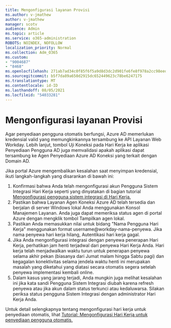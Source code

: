 ```yaml
---
title: Mengonfigurasi layanan Provisi
ms.author: v-jmathew
author: v-jmathew
manager: scotv
audience: Admin
ms.topic: article
ms.service: o365-administration
ROBOTS: NOINDEX, NOFOLLOW
localization_priority: Normal
ms.collection: Adm_O365
ms.custom:
- "9004687"
- "8468"
ms.openlocfilehash: 271ab7ad34c0f85f6f5a9d8d3dc2d901fe6fe8f978a2cc98eed986f594036f17
ms.sourcegitcommit: b5f7da89a650d2915dc652449623c78be6247175
ms.translationtype: MT
ms.contentlocale: id-ID
ms.lasthandoff: 08/05/2021
ms.locfileid: "54033281"
---
```

# <a name="configuring-the-provision-service"></a>Mengonfigurasi layanan Provisi

Agar penyediaan pengguna otomatis berfungsi, Azure AD memerlukan kredensial valid yang memungkinkannya tersambung ke API Layanan Web Workday. Lebih lanjut, tombol Uji Koneksi pada Hari Kerja ke aplikasi Penyediaan Pengguna AD juga memvalidasi apakah aplikasi dapat tersambung ke Agen Penyediaan Azure AD Koneksi yang terkait dengan Domain AD.

Jika portal Azure mengembalikan kesalahan saat menyimpan kredensial, ikuti langkah-langkah yang disarankan di bawah ini:

1. Konfirmasi bahwa Anda telah mengonfigurasi akun Pengguna Sistem Integrasi Hari Kerja seperti yang dinyatakan di bagian tutorial [Mengonfigurasi pengguna sistem integrasi di Hari Kerja.](https://docs.microsoft.com/azure/active-directory/saas-apps/workday-inbound-tutorial)
2. Pastikan bahwa Layanan Agen Koneksi Azure AD telah tersedia dan berjalan di server Windows lokal Anda menggunakan Konsol Manajemen Layanan. Anda juga dapat memeriksa status agen di portal Azure dengan mengklik tombol Tampilkan agen lokal.
3. Pastikan Anda memasukkan nilai untuk bidang "Nama Pengguna Hari Kerja" menggunakan format username@workday-nama-penyewa. Jika nama penyewa hari kerja hilang, Autentikasi hari kerja gagal.
4. Jika Anda mengonfigurasi integrasi dengan penyewa penerapan Hari Kerja, perhatikan jam henti terjadwal dari penyewa Hari Kerja Anda. Hari kerja telah menjadwalkan waktu turun untuk penerapan penyewa selama akhir pekan (biasanya dari Jumat malam hingga Sabtu pagi) dan kegagalan konektivitas selama jendela waktu henti ini merupakan masalah yang diketahui yang diatasi secara otomatis segera setelah penyewa implementasi kembali online.
5. Dalam kasus yang jarang terjadi, Anda mungkin juga melihat kesalahan ini jika kata sandi Pengguna Sistem Integrasi diubah karena refresh penyewa atau jika akun dalam status terkunci atau kedaluwarsa. Silakan periksa status pengguna Sistem Integrasi dengan administrator Hari Kerja Anda.

Untuk detail selengkapnya tentang mengonfigurasi hari kerja untuk penyediaan otomatis, lihat [Tutorial: Mengonfigurasi Hari Kerja untuk penyediaan pengguna otomatis.](https://docs.microsoft.com/azure/active-directory/saas-apps/workday-inbound-tutorial)
